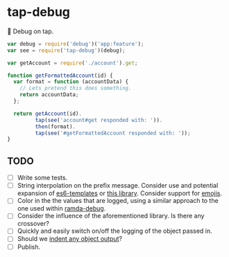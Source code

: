 # tap-debug
:beer: Debug on tap.

```javascript
var debug = require('debug')('app:feature');
var see = require('tap-debug')(debug);

var getAccount = require('./account').get;

function getFormattedAccount(id) {
  var format = function (accountData) {
    // Lets pretend this does something.
    return accountData;
  };

  return getAccount(id).
         tap(see('account#get responded with: ')).
         then(format).
         tap(see('#getFormattedAccount responded with: '));  
}

```

## TODO

- [ ] Write some tests.
- [ ] String interpolation on the prefix message. Consider use and potential expansion of [es6-templates](https://github.com/esnext/es6-templates) or [this library](https://github.com/medikoo/es6-template-strings). Consider support for [emojis](https://github.com/omnidan/node-emoji).
- [ ] Color in the the values that are logged, using a similar approach to the one used within [ramda-debug](https://github.com/sebinsua/ramda-debug).
- [ ] Consider the influence of the aforementioned library. Is there any crossover?
- [ ] Quickly and easily switch on/off the logging of the object passed in.
- [ ] Should we [indent any object output](https://github.com/sindresorhus/indent-string)?
- [ ] Publish.
